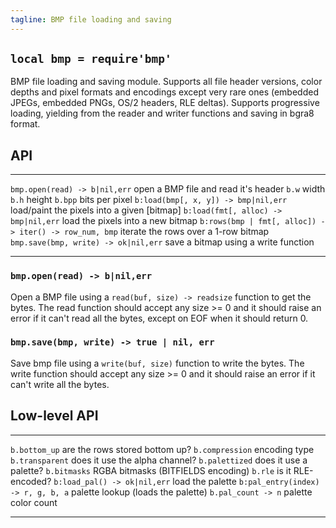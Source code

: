 ```yaml
---
tagline: BMP file loading and saving
---
```


## `local bmp = require'bmp'`

BMP file loading and saving module. Supports all file header versions,
color depths and pixel formats and encodings except very rare ones
(embedded JPEGs, embedded PNGs, OS/2 headers, RLE deltas). Supports
progressive loading, yielding from the reader and writer functions
and saving in bgra8 format.

## API

------------------------------------------------------ ------------------------------------------------------
`bmp.open(read) -> b|nil,err`                          open a BMP file and read it's header
`b.w`                                                  width
`b.h`                                                  height
`b.bpp`                                                bits per pixel
`b:load(bmp[, x, y]) -> bmp|nil,err`                   load/paint the pixels into a given [bitmap]
`b:load(fmt[, alloc) -> bmp|nil,err`                   load the pixels into a new bitmap
`b:rows(bmp | fmt[, alloc]) -> iter() -> row_num, bmp` iterate the rows over a 1-row bitmap
`bmp.save(bmp, write) -> ok|nil,err`                   save a bitmap using a write function
------------------------------------------------------ ------------------------------------------------------

### `bmp.open(read) -> b|nil,err`

Open a BMP file using a `read(buf, size) -> readsize` function to get
the bytes. The read function should accept any size >= 0 and it should
raise an error if it can't read all the bytes, except on EOF when it
should return 0.

### `bmp.save(bmp, write) -> true | nil, err`

Save bmp file using a `write(buf, size)` function to write the bytes.
The write function should accept any size >= 0 and it should raise an error
if it can't write all the bytes.


## Low-level API

--------------------------------------- ---------------------------------------
`b.bottom_up`                           are the rows stored bottom up?
`b.compression`                         encoding type
`b.transparent`                         does it use the alpha channel?
`b.palettized`                          does it use a palette?
`b.bitmasks`                            RGBA bitmasks (BITFIELDS encoding)
`b.rle`                                 is it RLE-encoded?
`b:load_pal() -> ok|nil,err`            load the palette
`b:pal_entry(index) -> r, g, b, a`      palette lookup (loads the palette)
`b.pal_count -> n`                      palette color count
--------------------------------------- ---------------------------------------
